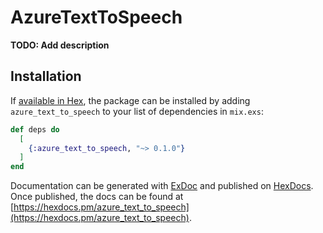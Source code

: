 # AzureTextToSpeech

**TODO: Add description**

## Installation

If [available in Hex](https://hex.pm/docs/publish), the package can be installed
by adding `azure_text_to_speech` to your list of dependencies in `mix.exs`:

```elixir
def deps do
  [
    {:azure_text_to_speech, "~> 0.1.0"}
  ]
end
```

Documentation can be generated with [ExDoc](https://github.com/elixir-lang/ex_doc)
and published on [HexDocs](https://hexdocs.pm). Once published, the docs can
be found at [https://hexdocs.pm/azure_text_to_speech](https://hexdocs.pm/azure_text_to_speech).

